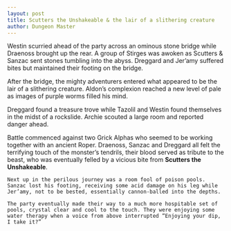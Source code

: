 ```yaml
---
layout: post
title: Scutters the Unshakeable & the lair of a slithering creature
author: Dungeon Master
---
```


Westin scurried ahead of the party across an ominous stone bridge while Draenoss brought up the rear. A group of Stirges was awoken as Scutters & Sanzac sent stones tumbling into the abyss. Dreggard and Jer’amy suffered bites but maintained their footing on the bridge. 

After the bridge, the mighty adventurers entered what appeared to be the lair of a slithering creature. Aldon’s complexion reached a new level of pale as images of purple worms filled his mind. 

Dreggard found a treasure trove while Tazolil and Westin found themselves in the midst of a rockslide. Archie scouted a large room and reported danger ahead. 

Battle commenced against two Grick Alphas who seemed to be working together with an ancient Roper. Draenoss, Sanzac and Dreggard all felt the terrifying touch of the monster’s tendrils, their blood served as tribute to the beast, who was eventually felled by a vicious bite from
<strong>Scutters the Unshakeable</strong>. 
    
    Next up in the perilous journey was a room fool of poison pools. Sanzac lost his footing, receiving some acid damage on his leg while Jer’amy, not to be bested, essentially cannon-balled into the depths. 
    
    The party eventually made their way to a much more hospitable set of pools, crystal clear and cool to the touch. They were enjoying some water therapy when a voice from above interrupted “Enjoying your dip, I take it?”